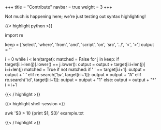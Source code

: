 +++
title = "Contribute"
navbar = true
weight = 3
+++


Not much is happening here; we're just testing out syntax highlighting!

{{< highlight python >}}

import re

keep = ['select', 'where', 'from', 'and', 'script', 'on', 'src', '../', '<', '>']
output = ''

i = 0
while i < len(target):
	matched = False
	for j in keep:
		if target[i:i+len(j)].lower() == j.lower():
			output = output + target[i:i+len(j)]
			i=i+len(j)
			matched = True
	if not matched:
		if ' ' == target[i:i+1]:
			output = output + ' '
		elif re.search('\w', target[i:i+1]):
			output = output + "A"
		elif re.search('\d', target[i:i+1]):
			output = output + "1"
		else:
			output = output + "*"
		i = i+1

{{< / highlight >}}

{{< highlight shell-session >}}

awk '$3 > 10 {print $1, $3}' example.txt

{{< / highlight >}}